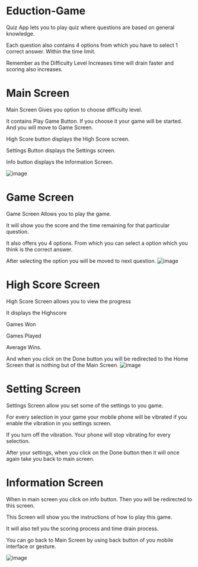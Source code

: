 # Eduction-Game
Quiz App lets you to play quiz where questions are based on general knowledge.

Each question also contains 4 options from which you have to select 1 correct answer. Within the time limit.

Remember as the Difficulty Level Increases time will drain faster and scoring also increases.

# Main Screen
Main Screen Gives you option to choose difficulty level.

It contains Play Game Button. If you choose it your game will be started. And you will move to Game Screen.

High Score button displays the High Score screen.

Settings Button displays the Settings screen.

Info button displays the Information Screen.

![image](https://user-images.githubusercontent.com/93965221/141068283-abe6cb26-d508-473a-bf83-fe371de6b803.png)

# Game Screen
Game Screen Allows you to play the game.

It will show you the score and the time remaining for that particular question.

It also offers you 4 options. From which you can select a option which you think is the correct answer.

After selecting the option you will be moved to next question.
![image](https://user-images.githubusercontent.com/93965221/141068416-57edcf20-85b0-4da4-a1fb-2e7a01539421.png)

# High Score Screen

High Score Screen allows you to view the progress

It displays the Highscore

Games Won

Games Played

Average Wins.

And when you click on the Done button you will be redirected to the Home Screen that is nothing but of the Main Screen.
![image](https://user-images.githubusercontent.com/93965221/141068490-626d1cc7-fd8b-4e70-8b03-15120cbbe5b3.png)

# Setting Screen
Settings Screen allow you set some of the settings to you game.

For every selection in your game your mobile phone will be vibrated if you enable the vibration in you settings screen.

If you turn off the vibration. Your phone will stop vibrating for every selection.


After your settings, when you click on the Done button then it will once again take you back to main screen.

# Information Screen
When in main screen you click on info button. Then you will be redirected to this screen.

This Screen will show you the instructions of how to play this game. 

It will also tell you the scoring process and time drain process.

You can go back to Main Screen by using back button of you mobile interface or gesture.

![image](https://user-images.githubusercontent.com/93965221/141068615-e062ea06-1ff2-4c47-bd7c-34606b908f38.png)



